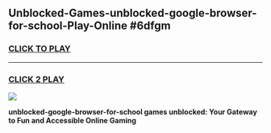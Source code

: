 
## Unblocked-Games-unblocked-google-browser-for-school-Play-Online #6dfgm
<h3>
<a href="https://news.freeplayer.one?title=unblocked-google-browser-for-school&ref=3">CLICK TO PLAY</a></h3>
<hr>

<h3>
<a href="https://news.freeplayer.one?title=unblocked-google-browser-for-school&ref=3">CLICK 2 PLAY</a>
  
</h3>

<a href="https://news.freeplayer.one?title=unblocked-google-browser-for-school&ref=3"><img src="https://clearcache.store/games.png"></a>


**unblocked-google-browser-for-school games unblocked: Your Gateway to Fun and Accessible Online Gaming**
